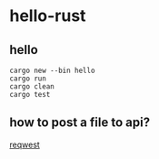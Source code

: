 # hello-rust
## hello
```shell
cargo new --bin hello
cargo run
cargo clean
cargo test
```

## how to post a file to api?
[reqwest](https://docs.rs/reqwest/0.11.11/reqwest/blocking/struct.RequestBuilder.html#method.multipart)